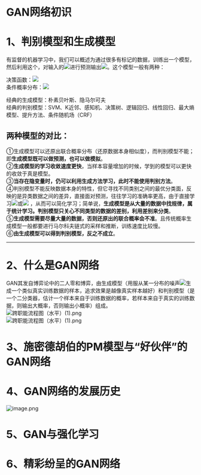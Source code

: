 # GAN网络初识

<a name="xbmUC"></a>
# 1、判别模型和生成模型
有监督的机器学习中，我们可以概述为通过很多有标记的数据，训练出一个模型，然后利用这个，对输入的![](https://cdn.nlark.com/yuque/__latex/02129bb861061d1a052c592e2dc6b383.svg#card=math&code=X&height=27&width=19)进行预测输出![](https://cdn.nlark.com/yuque/__latex/57cec4137b614c87cb4e24a3d003a3e0.svg#card=math&code=Y&height=27&width=17)。这个模型一般有两种：

决策函数：![](https://cdn.nlark.com/yuque/__latex/45c6a14fb8855c9641193ef1125d70f8.svg#card=math&code=Y%20%3D%20f%28X%29&height=28&width=94)<br />条件概率分布：![](https://cdn.nlark.com/yuque/__latex/7082016653a57c45dae6f7d57ceea8ba.svg#card=math&code=P%28Y%7CX%29&height=28&width=76)

经典的生成模型：朴素贝叶斯、隐马尔可夫<br />经典的判别模型：SVM、K近邻、感知机、决策树、逻辑回归、线性回归、最大熵模型、提升方法、条件随机场（CRF）

<a name="qRomb"></a>
## 两种模型的对比：
①生成模型可以还原出联合概率分布（还原数据本身相似度），而判别模型不能；即**生成模型既可以做预测，也可以做模拟**。<br />②**生成模型的学习收敛速度更快**，当样本容量增加的时候，学到的模型可以更快的收敛于真是模型。<br />③**当存在隐变量时，仍可以利用生成方法学习，此时不能使用判别方法**。<br />④判别模型不能反映数据本身的特性，但它寻找不同类别之间的最优分类面，反映的是异类数据之间的差异，直接面对预测，往往学习的准确率更高，由于直接学习![](https://cdn.nlark.com/yuque/__latex/45c6a14fb8855c9641193ef1125d70f8.svg#align=left&display=inline&height=27&originHeight=26&originWidth=89&status=done&width=94)或![](https://cdn.nlark.com/yuque/__latex/7082016653a57c45dae6f7d57ceea8ba.svg#align=left&display=inline&height=27&originHeight=26&originWidth=72&status=done&width=76) ，从而可以简化学习；简单说，**生成模型是从大量的数据中找规律，属于统计学习。判别模型只关心不同类型的数据的差别，利用差别来分类**。<br />⑤**生成模型需要尽量大量的数据，否则还原出的联合概率会不准**。且传统概率生成模型一般都要进行马尔科夫链式的采样和推断，训练速度比较慢。<br />⑥**由生成模型可以得到判别模型，反之不成立**。

---

<a name="CFstf"></a>
# 2、什么是GAN网络
GAN其发自博弈论中的二人零和博弈，由生成模型（用服从某一分布的噪声![](https://cdn.nlark.com/yuque/__latex/21c2e59531c8710156d34a3c30ac81d5.svg#card=math&code=Z&height=27&width=16)生成一个类似真实训练数据的样本，追求效果是越像真实样本越好）和判别模型（是一个二分类器，估计一个样本来自于训练数据的概率，若样本来自于真实的训练数据，则输出大概率，否则输出小概率）组成。<br />![跨职能流程图（水平）(1).png](https://cdn.nlark.com/yuque/0/2019/png/316959/1556873593075-ee34bc14-c4e5-4187-bb13-439ab3d97ccc.png#align=left&display=inline&height=404&name=%E8%B7%A8%E8%81%8C%E8%83%BD%E6%B5%81%E7%A8%8B%E5%9B%BE%EF%BC%88%E6%B0%B4%E5%B9%B3%EF%BC%89%281%29.png&originHeight=404&originWidth=1039&size=33581&status=done&width=1039)<br />![跨职能流程图（水平）(1).png](https://cdn.nlark.com/yuque/0/2019/png/316959/1556877565562-7d9cfa40-0a44-437e-b228-7bdf476b2b2d.png#align=left&display=inline&height=539&name=%E8%B7%A8%E8%81%8C%E8%83%BD%E6%B5%81%E7%A8%8B%E5%9B%BE%EF%BC%88%E6%B0%B4%E5%B9%B3%EF%BC%89%281%29.png&originHeight=539&originWidth=1039&size=41519&status=done&width=1039)
<a name="HUrxp"></a>
# 3、施密德胡伯的PM模型与“好伙伴”的GAN网络
<a name="gJDj8"></a>
# 4、GAN网络的发展历史
![image.png](https://cdn.nlark.com/yuque/0/2019/png/316959/1556877013634-df1def78-a635-4004-bc65-b98d9c6e96a4.png#align=left&display=inline&height=667&name=image.png&originHeight=667&originWidth=1119&size=362635&status=done&width=1119)
<a name="SvOn6"></a>
# 5、GAN与强化学习
<a name="aYr9C"></a>
# 6、精彩纷呈的GAN网络
